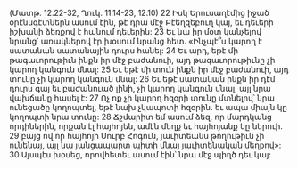 (Մատթ. 12.22-32, Ղուկ. 11.14-23, 12.10)
22 Իսկ Երուսաղէմից իջած օրէնսգէտներն ասում էին, թէ դրա մէջ Բէեղզեբուղ կայ, եւ դեւերի իշխանի ձեռքով է հանում դեւերին: 23 Եւ նա իր մօտ կանչելով նրանց՝ առակներով էր խօսում նրանց հետ. «Ինչպէ՞ս կարող է սատանան սատանային դուրս հանել: 24 Եւ արդ, եթէ մի թագաւորութիւն ինքն իր մէջ բաժանուի, այդ թագաւորութիւնը չի կարող կանգուն մնալ: 25 Եւ եթէ մի տուն ինքն իր մէջ բաժանուի, այդ տունը չի կարող կանգուն մնալ: 26 Եւ եթէ սատանան ինքն իր դէմ դուրս գայ եւ բաժանուած լինի, չի կարող կանգուն մնալ, այլ նրա վախճանը հասել է: 27 Ոչ ոք չի կարող հզօրի տունը մտնելով՝ նրա ունեցածը կողոպտել, եթէ նախ չկապոտի հզօրին. եւ ապա միայն կը կողոպտի նրա տունը: 28 Ճշմարիտ եմ ասում ձեզ, որ մարդկանց որդիներին, որքան էլ հայհոյեն, ամէն մեղք եւ հայհոյանք կը ներուի. 29 բայց ով որ հայհոյի Սուրբ Հոգուն, յաւիտեանս թողութիւն չի ունենայ, այլ նա յանցապարտ պիտի մնայ յաւիտենական մեղքով»: 30 Այսպէս խօսեց, որովհետեւ ասում էին՝ նրա մէջ պիղծ դեւ կայ:
